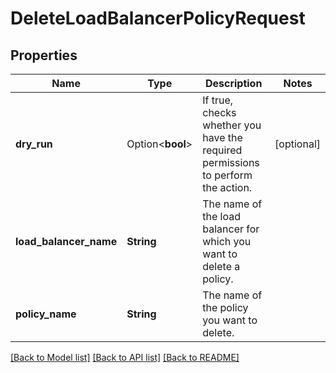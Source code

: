# DeleteLoadBalancerPolicyRequest

## Properties

Name | Type | Description | Notes
------------ | ------------- | ------------- | -------------
**dry_run** | Option<**bool**> | If true, checks whether you have the required permissions to perform the action. | [optional]
**load_balancer_name** | **String** | The name of the load balancer for which you want to delete a policy. | 
**policy_name** | **String** | The name of the policy you want to delete. | 

[[Back to Model list]](../README.md#documentation-for-models) [[Back to API list]](../README.md#documentation-for-api-endpoints) [[Back to README]](../README.md)


